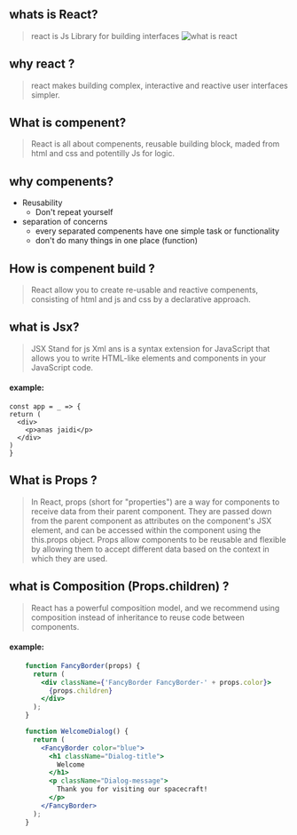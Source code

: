 ## whats is React?
> react is Js Library for building interfaces
![what is react]("./slides/react.png")

## why react ?
> react makes building complex, interactive and reactive user 
interfaces simpler.

## What is compenent?
> React is all about compenents, reusable building block, maded from html and css and potentilly Js for logic.

## why compenents?
  - Reusability
    - Don't repeat yourself
  - separation of concerns
    - every separated compenents have one simple task or functionality
    - don't do many things in one place (function)
  
## How is compenent build ?
> React allow you to create re-usable and reactive compenents, consisting of html and js and css by a declarative approach.

## what is Jsx?
> JSX Stand for js Xml ans is a syntax extension for JavaScript that allows you to write HTML-like elements and components in your JavaScript code.
  #### example:
  ```tsx
const app = _ => {
  return (
    <div>
      <p>anas jaidi</p>
    </div>
  )
}
```

## What is Props ?
> In React, props (short for "properties") are a way for components to receive data from their parent component. They are passed down from the parent component as attributes on the component's JSX element, and can be accessed within the component using the this.props object. Props allow components to be reusable and flexible by allowing them to accept different data based on the context in which they are used.

## what is Composition (Props.children) ?
> React has a powerful composition model, and we recommend using composition instead of inheritance to reuse code between components.
#### example:
```jsx
    function FancyBorder(props) {
      return (
        <div className={'FancyBorder FancyBorder-' + props.color}>
          {props.children}
        </div>
      );
    }

    function WelcomeDialog() {
      return (
        <FancyBorder color="blue">
          <h1 className="Dialog-title">
            Welcome
          </h1>
          <p className="Dialog-message">
            Thank you for visiting our spacecraft!
          </p>
        </FancyBorder>
      );
    }
```